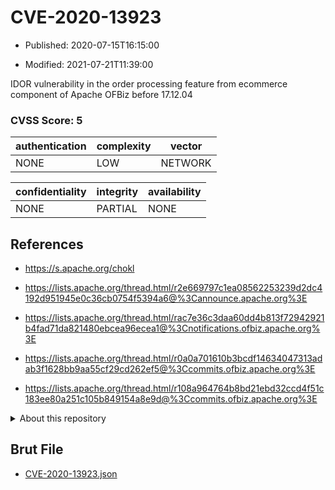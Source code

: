 # CVE-2020-13923

- Published: 2020-07-15T16:15:00

- Modified: 2021-07-21T11:39:00

IDOR vulnerability in the order processing feature from ecommerce component of Apache OFBiz before 17.12.04

### CVSS Score: **5**

| authentication | complexity | vector |
| --- | --- | --- |
| NONE | LOW | NETWORK |

| confidentiality | integrity | availability |
| --- | --- | --- |
| NONE | PARTIAL | NONE |

## References

* https://s.apache.org/chokl

* https://lists.apache.org/thread.html/r2e669797c1ea08562253239d2dc4192d951945e0c36cb0754f5394a6@%3Cannounce.apache.org%3E

* https://lists.apache.org/thread.html/rac7e36c3daa60dd4b813f72942921b4fad71da821480ebcea96ecea1@%3Cnotifications.ofbiz.apache.org%3E

* https://lists.apache.org/thread.html/r0a0a701610b3bcdf14634047313adab3f1628bb9aa55cf29cd262ef5@%3Ccommits.ofbiz.apache.org%3E

* https://lists.apache.org/thread.html/r108a964764b8bd21ebd32ccd4f51c183ee80a251c105b849154a8e9d@%3Ccommits.ofbiz.apache.org%3E

<details>
<summary>About this repository</summary> 

  This repository is part of the project [Live Hack CVE](https://github.com/Live-Hack-CVE). Main website can be found [www.live-hack.org](https://www.live-hack.org) 
  
  Made by [Sn0wAlice](https://github.com/Sn0wAlice) for the people that care about security and need to have a feed of the latest CVEs. Hope you enjoy it, don't forget to star the repo and follow me on [Twitter](https://twitter.com/Sn0wAlice) and [Github](https://github.com/Sn0wAlice). And that is my [personnal website](https://www.alice-snow.me/)

  - [Home Page](https://github.com/Live-Hack-CVE)
  - [Framework](https://github.com/Live-Hack-CVE/cve-framework)
  - [CVE database](https://github.com/Live-Hack-CVE/full_database)
  - [Changelog](https://github.com/Live-Hack-CVE/Changelog)
</details>

## Brut File

* [CVE-2020-13923.json](https://raw.githubusercontent.com/Live-Hack-CVE/full_database/main/cves/2020/CVE-2020-13923.json)

